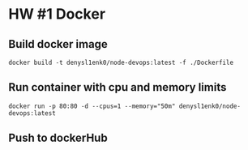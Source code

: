 # HW #1 Docker

## Build docker image
```
docker build -t denysl1enk0/node-devops:latest -f ./Dockerfile
```

## Run container with cpu and memory limits
```
docker run -p 80:80 -d --cpus=1 --memory="50m" denysl1enk0/node-devops:latest
```

## Push to dockerHub 

